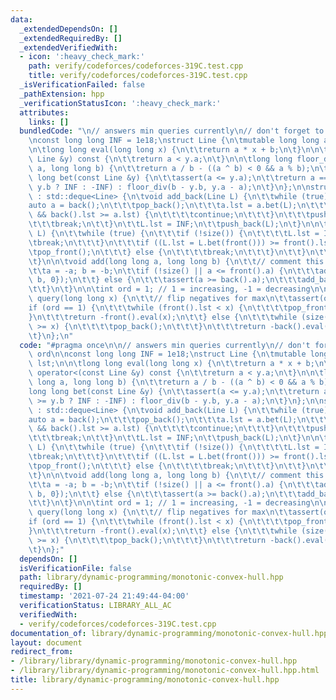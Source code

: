 ```yaml
---
data:
  _extendedDependsOn: []
  _extendedRequiredBy: []
  _extendedVerifiedWith:
  - icon: ':heavy_check_mark:'
    path: verify/codeforces/codeforces-319C.test.cpp
    title: verify/codeforces/codeforces-319C.test.cpp
  _isVerificationFailed: false
  _pathExtension: hpp
  _verificationStatusIcon: ':heavy_check_mark:'
  attributes:
    links: []
  bundledCode: "\n// answers min queries currently\n// don't forget to change ord\n\
    \nconst long long INF = 1e18;\nstruct Line {\n\tmutable long long a, b, lst;\n\
    \n\tlong long eval(long long x) {\n\t\treturn a * x + b;\n\t}\n\n\tbool operator<(const\
    \ Line &y) const {\n\t\treturn a < y.a;\n\t}\n\n\tlong long floor_div(long long\
    \ a, long long b) {\n\t\treturn a / b - ((a ^ b) < 0 && a % b);\n\t}\n\n\tlong\
    \ long bet(const Line &y) {\n\t\tassert(a <= y.a);\n\t\treturn a == y.a ? (b >=\
    \ y.b ? INF : -INF) : floor_div(b - y.b, y.a - a);\n\t}\n};\n\nstruct ConvexHullDeque\
    \ : std::deque<Line> {\n\tvoid add_back(Line L) {\n\t\twhile (true) {\n\t\t\t\
    auto a = back();\n\t\t\tpop_back();\n\t\t\ta.lst = a.bet(L);\n\t\t\tif (size()\
    \ && back().lst >= a.lst) {\n\t\t\t\tcontinue;\n\t\t\t}\n\t\t\tpush_back(a);\n\
    \t\t\tbreak;\n\t\t}\n\t\tL.lst = INF;\n\t\tpush_back(L);\n\t}\n\n\tvoid add_front(Line\
    \ L) {\n\t\twhile (true) {\n\t\t\tif (!size()) {\n\t\t\t\tL.lst = INF;\n\t\t\t\
    \tbreak;\n\t\t\t}\n\t\t\tif ((L.lst = L.bet(front())) >= front().lst) {\n\t\t\t\
    \tpop_front();\n\t\t\t} else {\n\t\t\t\tbreak;\n\t\t\t}\n\t\t}\n\t\tpush_front(L);\n\
    \t}\n\n\tvoid add(long long a, long long b) {\n\t\t// comment this out for max\n\
    \t\ta = -a; b = -b;\n\t\tif (!size() || a <= front().a) {\n\t\t\tadd_front({a,\
    \ b, 0});\n\t\t} else {\n\t\t\tassert(a >= back().a);\n\t\t\tadd_back({a, b, 0});\n\
    \t\t}\n\t}\n\n\tint ord = 1; // 1 = increasing, -1 = decreasing\n\n\tlong long\
    \ query(long long x) {\n\t\t// flip negatives for max\n\t\tassert(ord);\n\t\t\
    if (ord == 1) {\n\t\t\twhile (front().lst < x) {\n\t\t\t\tpop_front();\n\t\t\t\
    }\n\t\t\treturn -front().eval(x);\n\t\t} else {\n\t\t\twhile (size() > 1 && prev(prev(end()))->lst\
    \ >= x) {\n\t\t\t\tpop_back();\n\t\t\t}\n\t\t\treturn -back().eval(x);\n\t\t}\n\
    \t}\n};\n"
  code: "#pragma once\n\n// answers min queries currently\n// don't forget to change\
    \ ord\n\nconst long long INF = 1e18;\nstruct Line {\n\tmutable long long a, b,\
    \ lst;\n\n\tlong long eval(long long x) {\n\t\treturn a * x + b;\n\t}\n\n\tbool\
    \ operator<(const Line &y) const {\n\t\treturn a < y.a;\n\t}\n\n\tlong long floor_div(long\
    \ long a, long long b) {\n\t\treturn a / b - ((a ^ b) < 0 && a % b);\n\t}\n\n\t\
    long long bet(const Line &y) {\n\t\tassert(a <= y.a);\n\t\treturn a == y.a ? (b\
    \ >= y.b ? INF : -INF) : floor_div(b - y.b, y.a - a);\n\t}\n};\n\nstruct ConvexHullDeque\
    \ : std::deque<Line> {\n\tvoid add_back(Line L) {\n\t\twhile (true) {\n\t\t\t\
    auto a = back();\n\t\t\tpop_back();\n\t\t\ta.lst = a.bet(L);\n\t\t\tif (size()\
    \ && back().lst >= a.lst) {\n\t\t\t\tcontinue;\n\t\t\t}\n\t\t\tpush_back(a);\n\
    \t\t\tbreak;\n\t\t}\n\t\tL.lst = INF;\n\t\tpush_back(L);\n\t}\n\n\tvoid add_front(Line\
    \ L) {\n\t\twhile (true) {\n\t\t\tif (!size()) {\n\t\t\t\tL.lst = INF;\n\t\t\t\
    \tbreak;\n\t\t\t}\n\t\t\tif ((L.lst = L.bet(front())) >= front().lst) {\n\t\t\t\
    \tpop_front();\n\t\t\t} else {\n\t\t\t\tbreak;\n\t\t\t}\n\t\t}\n\t\tpush_front(L);\n\
    \t}\n\n\tvoid add(long long a, long long b) {\n\t\t// comment this out for max\n\
    \t\ta = -a; b = -b;\n\t\tif (!size() || a <= front().a) {\n\t\t\tadd_front({a,\
    \ b, 0});\n\t\t} else {\n\t\t\tassert(a >= back().a);\n\t\t\tadd_back({a, b, 0});\n\
    \t\t}\n\t}\n\n\tint ord = 1; // 1 = increasing, -1 = decreasing\n\n\tlong long\
    \ query(long long x) {\n\t\t// flip negatives for max\n\t\tassert(ord);\n\t\t\
    if (ord == 1) {\n\t\t\twhile (front().lst < x) {\n\t\t\t\tpop_front();\n\t\t\t\
    }\n\t\t\treturn -front().eval(x);\n\t\t} else {\n\t\t\twhile (size() > 1 && prev(prev(end()))->lst\
    \ >= x) {\n\t\t\t\tpop_back();\n\t\t\t}\n\t\t\treturn -back().eval(x);\n\t\t}\n\
    \t}\n};"
  dependsOn: []
  isVerificationFile: false
  path: library/dynamic-programming/monotonic-convex-hull.hpp
  requiredBy: []
  timestamp: '2021-07-24 21:49:44-04:00'
  verificationStatus: LIBRARY_ALL_AC
  verifiedWith:
  - verify/codeforces/codeforces-319C.test.cpp
documentation_of: library/dynamic-programming/monotonic-convex-hull.hpp
layout: document
redirect_from:
- /library/library/dynamic-programming/monotonic-convex-hull.hpp
- /library/library/dynamic-programming/monotonic-convex-hull.hpp.html
title: library/dynamic-programming/monotonic-convex-hull.hpp
---
```

